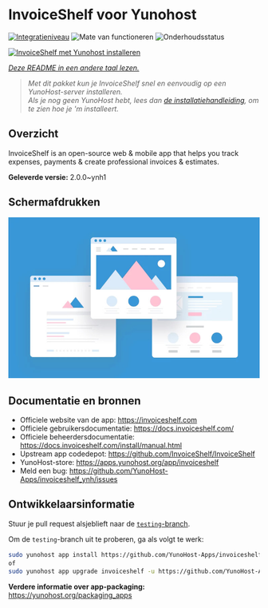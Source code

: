 <!--
NB: Deze README is automatisch gegenereerd door <https://github.com/YunoHost/apps/tree/master/tools/readme_generator>
Hij mag NIET handmatig aangepast worden.
-->

# InvoiceShelf voor Yunohost

[![Integratieniveau](https://apps.yunohost.org/badge/integration/invoiceshelf)](https://ci-apps.yunohost.org/ci/apps/invoiceshelf/)
![Mate van functioneren](https://apps.yunohost.org/badge/state/invoiceshelf)
![Onderhoudsstatus](https://apps.yunohost.org/badge/maintained/invoiceshelf)

[![InvoiceShelf met Yunohost installeren](https://install-app.yunohost.org/install-with-yunohost.svg)](https://install-app.yunohost.org/?app=invoiceshelf)

*[Deze README in een andere taal lezen.](./ALL_README.md)*

> *Met dit pakket kun je InvoiceShelf snel en eenvoudig op een YunoHost-server installeren.*  
> *Als je nog geen YunoHost hebt, lees dan [de installatiehandleiding](https://yunohost.org/install), om te zien hoe je 'm installeert.*

## Overzicht

InvoiceShelf is an open-source web & mobile app that helps you track expenses, payments & create professional invoices & estimates.

**Geleverde versie:** 2.0.0~ynh1

## Schermafdrukken

![Schermafdrukken van InvoiceShelf](./doc/screenshots/example.jpg)

## Documentatie en bronnen

- Officiele website van de app: <https://invoiceshelf.com>
- Officiele gebruikersdocumentatie: <https://docs.invoiceshelf.com/>
- Officiele beheerdersdocumentatie: <https://docs.invoiceshelf.com/install/manual.html>
- Upstream app codedepot: <https://github.com/InvoiceShelf/InvoiceShelf>
- YunoHost-store: <https://apps.yunohost.org/app/invoiceshelf>
- Meld een bug: <https://github.com/YunoHost-Apps/invoiceshelf_ynh/issues>

## Ontwikkelaarsinformatie

Stuur je pull request alsjeblieft naar de [`testing`-branch](https://github.com/YunoHost-Apps/invoiceshelf_ynh/tree/testing).

Om de `testing`-branch uit te proberen, ga als volgt te werk:

```bash
sudo yunohost app install https://github.com/YunoHost-Apps/invoiceshelf_ynh/tree/testing --debug
of
sudo yunohost app upgrade invoiceshelf -u https://github.com/YunoHost-Apps/invoiceshelf_ynh/tree/testing --debug
```

**Verdere informatie over app-packaging:** <https://yunohost.org/packaging_apps>
